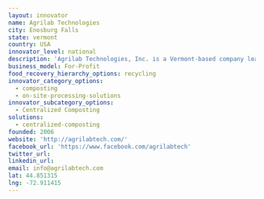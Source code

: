 ```yaml
---
layout: innovator
name: Agrilab Technologies
city: Enosburg Falls
state: vermont
country: USA
innovator_level: national
description: 'Agrilab Technologies, Inc. is a Vermont-based company lead by innovators who have pioneered compost aeration and heat recovery technology since 2006. Our patented technology is the most advanced compost processing system available in terms of energy efficiency, computerized process control and energy yield.'
business_model: For-Profit
food_recovery_hierarchy_options: recycling
innovator_category_options:
  - composting
  - on-site-processing-solutions
innovator_subcategory_options:
  - Centralized Composting
solutions:
  - centralized-composting
founded: 2006
website: 'http://agrilabtech.com/'
facebook_url: 'https://www.facebook.com/agrilabtech'
twitter_url:
linkedin_url:
email: info@agrilabtech.com
lat: 44.851315
lng: -72.911415
---
```



